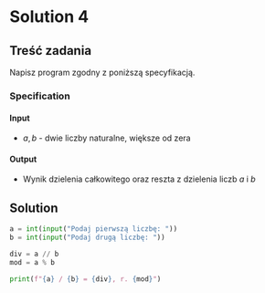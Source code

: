 # Solution 4

## Treść zadania

Napisz program zgodny z poniższą specyfikacją.

### Specification

#### Input

* $a, b$ - dwie liczby naturalne, większe od zera

#### Output

* Wynik dzielenia całkowitego oraz reszta z dzielenia liczb $a$ i $b$ 

## Solution

```python
a = int(input("Podaj pierwszą liczbę: "))
b = int(input("Podaj drugą liczbę: "))

div = a // b
mod = a % b

print(f"{a} / {b} = {div}, r. {mod}")
```
